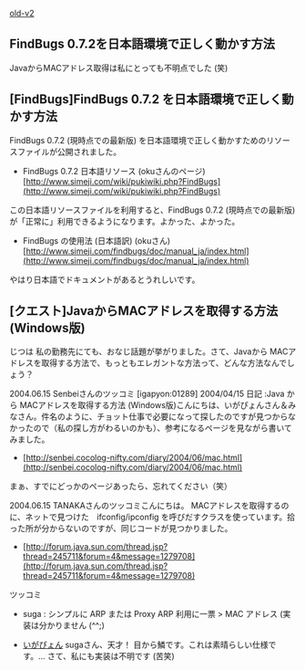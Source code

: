 [old-v2](ig040415-orig.html)

## FindBugs 0.7.2を日本語環境で正しく動かす方法

JavaからMACアドレス取得は私にとっても不明点でした (笑)

## [FindBugs]FindBugs 0.7.2 を日本語環境で正しく動かす方法

FindBugs 0.7.2 (現時点での最新版) を日本語環境で正しく動かすためのリソースファイルが公開されました。

* FindBugs 0.7.2 日本語リソース (okuさんのページ)
  [http://www.simeji.com/wiki/pukiwiki.php?FindBugs](http://www.simeji.com/wiki/pukiwiki.php?FindBugs)

この日本語リソースファイルを利用すると、FindBugs 0.7.2 (現時点での最新版)が「正常に」利用できるようになります。よかった、よかった。

* FindBugs の使用法 (日本語訳) (okuさん)
  [http://www.simeji.com/findbugs/doc/manual_ja/index.html](http://www.simeji.com/findbugs/doc/manual_ja/index.html)

やはり日本語でドキュメントがあるとうれしいです。

## [クエスト]JavaからMACアドレスを取得する方法 (Windows版)

じつは 私の勤務先にても、おなじ話題が挙がりました。さて、Javaから MACアドレスを取得する方法で、もっともエレガントな方法って、どんな方法なんでしょう？

2004.06.15 Senbeiさんのツッコミ
[igapyon:01289] 2004/04/15 日記 :Java から MACアドレスを取得する方法 (Windows版)こんにちは、いがぴょんさん＆みなさん。件名のように、チョット仕事で必要になって探したのですが見つからなかったので（私の探し方がわるいのかも）、参考になるページを見ながら書いてみました。

* [http://senbei.cocolog-nifty.com/diary/2004/06/mac.html](http://senbei.cocolog-nifty.com/diary/2004/06/mac.html)

まぁ、すでにどっかのページあったら、忘れてください（笑）

2004.06.15 TANAKAさんのツッコミこんにちは。
MACアドレスを取得するのに、ネットで見つけた　ifconfig/ipconfig を呼びだすクラスを使っています。拾った所が分からないのですが、同じコードが見つかりました。

* [http://forum.java.sun.com/thread.jsp?thread=245711&forum=4&message=1279708](http://forum.java.sun.com/thread.jsp?thread=245711&forum=4&message=1279708)

ツッコミ

* suga : シンプルに ARP または Proxy ARP 利用に一票 > MAC アドレス (実装は分かりません
  (^^;)
  
* [いがぴょん](http://www.igapyon.jp/igapyon/diary/memo/memoigapyon.html) sugaさん、天才！ 目から鱗です。これは素晴らしい仕様です。…
  さて、私にも実装は不明です (苦笑)